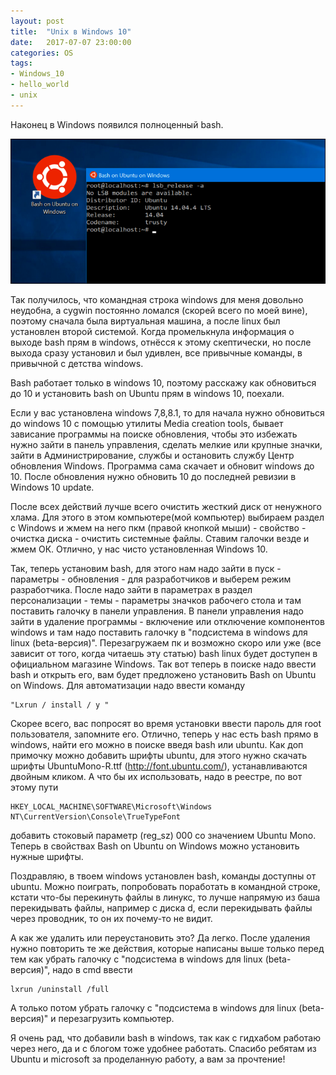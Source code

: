 ```yaml
---
layout: post
title:  "Unix в Windows 10"
date:   2017-07-07 23:00:00
categories: OS
tags:
- Windows_10
- hello_world
- unix
---
```

Наконец в Windows появился полноценный bash. 

<img src="/image/picture/Bash-On-Unix.png" >

Так получилось, что командная строка windows для меня довольно неудобна, а cygwin постоянно ломался (скорей всего по моей вине), поэтому сначала была виртуальная машина, а после linux был установлен второй системой. Когда промелькнула информация о выходе bash прям в windows, отнёсся к этому скептически, но после выхода сразу установил и был удивлен, все привычные команды, в привычной с детства windows.

Bash работает только в windows 10, поэтому расскажу как обновиться до 10 и установить bash on Ubuntu прям в windows 10, поехали.

Если у вас установлена windows 7,8,8.1, то для начала нужно обновиться до windows 10 с помощью утилиты Media creation tools, бывает зависание программы на поиске обновления, чтобы это избежать нужно зайти в панель управления, сделать мелкие или крупные значки, зайти в Администрирование, службы и остановить службу Центр обновления Windows. Программа сама скачает и обновит windows до 10. После обновления нужно обновить 10 до последней ревизии в Windows 10 update.

После всех действий лучше всего очистить жесткий диск от ненужного хлама. Для этого в этом компьютере(мой компьютер) выбираем раздел с Windows и жмем на него пкм (правой кнопкой мыши) - свойство - очистка диска - очистить системные файлы. Ставим галочки везде и жмем ОК. Отлично, у нас чисто установленная Windows 10.

Так, теперь установим bash, для этого нам надо зайти в пуск - параметры - обновления - для разработчиков и выберем режим разработчика. После надо зайти в параметрах в раздел персонализации - темы - параметры значков рабочего стола и там поставить галочку в панели управления. В панели управления надо зайти в удаление программы - включение или отключение компонентов windows и там надо поставить галочку в "подсистема в windows для linux (beta-версия)". Перезагружаем пк и возможно скоро или уже (все зависит от того, когда читаешь эту статью) bash linux будет доступен в официальном магазине Windows. Так вот теперь в поиске надо ввести bash и открыть его, вам будет предложено установить Bash on Ubuntu on Windows. Для автоматизации надо ввести команду

	"Lxrun / install / y "

Скорее всего, вас попросят во время установки ввести пароль для root пользователя, запомните его. Отлично, теперь у нас есть bash прямо в windows, найти его можно в поиске введя bash или ubuntu. Как доп примочку можно добавить шрифты ubuntu, для этого нужно скачать шрифты UbuntuMono-R.ttf  (http://font.ubuntu.com/), устанавливаются двойным кликом. А что бы их использовать, надо в реестре, по вот этому пути

	HKEY_LOCAL_MACHINE\SOFTWARE\Microsoft\Windows NT\CurrentVersion\Console\TrueTypeFont

добавить стоковый параметр (reg_sz) 000 со значением Ubuntu Mono. Теперь в свойствах  Bash on Ubuntu on Windows можно установить нужные шрифты.

Поздравляю, в твоем windows установлен bash, команды доступны от ubuntu. Можно поиграть, попробовать поработать в командной строке, кстати что-бы перекинуть файлы в линукс, то лучше напрямую из баша перекидывать файлы, например с диска d, если перекидывать файлы через проводник, то он их почему-то не видит.

А как же удалить или переустановить это? Да легко. После удаления нужно повторить те же действия, которые написаны выше только перед тем как убрать галочку с "подсистема в windows для linux (beta-версия)", надо в cmd ввести

	lxrun /uninstall /full

А только потом убрать галочку с  "подсистема в windows для linux (beta-версия)" и перезагрузить компьютер.

Я очень рад, что добавили bash в windows, так как с гидхабом работаю через него, да и с блогом тоже удобнее работать. Спасибо ребятам из Ubuntu и microsoft за проделанную работу, а вам за прочтение!
